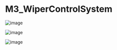 # M3_WiperControlSystem

![image](https://user-images.githubusercontent.com/101012637/168338426-63dc85a6-eab7-410a-8410-1ee2f2aafcf2.png)

![image](https://user-images.githubusercontent.com/101012637/168338720-7f98b574-7f28-4b8b-8221-2ca94281644c.png)

![image](https://user-images.githubusercontent.com/101012637/168338863-1436e203-f9e3-47b3-b36e-fa94f8868792.png)


